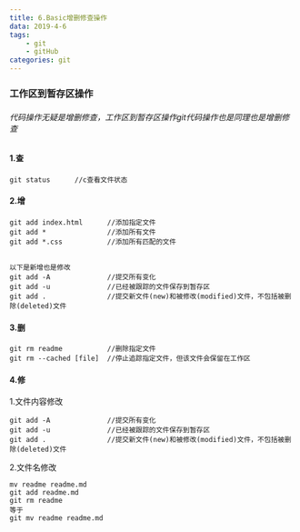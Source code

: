 ```yaml
---
title: 6.Basic增删修查操作
data: 2019-4-6
tags:
    - git
    - gitHub
categories: git
---
```


### 工作区到暂存区操作
###### 代码操作无疑是增删修查，工作区到暂存区操作git代码操作也是同理也是增删修查

#### 1.查
```
git status      //c查看文件状态
```

#### 2.增

```
git add index.html      //添加指定文件
git add *               //添加所有文件
git add *.css           //添加所有匹配的文件


以下是新增也是修改
git add -A              //提交所有变化
git add -u              //已经被跟踪的文件保存到暂存区
git add .               //提交新文件(new)和被修改(modified)文件，不包括被删除(deleted)文件
```

#### 3.删

```
git rm readme           //删除指定文件
git rm --cached [file]  //停止追踪指定文件，但该文件会保留在工作区
```


#### 4.修
1.文件内容修改
```
git add -A              //提交所有变化
git add -u              //已经被跟踪的文件保存到暂存区
git add .               //提交新文件(new)和被修改(modified)文件，不包括被删除(deleted)文件
```
2.文件名修改
```
mv readme readme.md
git add readme.md
git rm readme
等于
git mv readme readme.md
```

